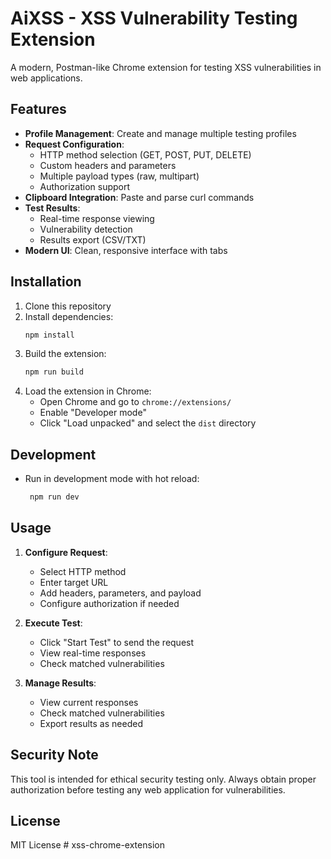 # AiXSS - XSS Vulnerability Testing Extension

A modern, Postman-like Chrome extension for testing XSS vulnerabilities in web applications.

## Features

- **Profile Management**: Create and manage multiple testing profiles
- **Request Configuration**:
  - HTTP method selection (GET, POST, PUT, DELETE)
  - Custom headers and parameters
  - Multiple payload types (raw, multipart)
  - Authorization support
- **Clipboard Integration**: Paste and parse curl commands
- **Test Results**:
  - Real-time response viewing
  - Vulnerability detection
  - Results export (CSV/TXT)
- **Modern UI**: Clean, responsive interface with tabs

## Installation

1. Clone this repository
2. Install dependencies:
   ```bash
   npm install
   ```
3. Build the extension:
   ```bash
   npm run build
   ```
4. Load the extension in Chrome:
   - Open Chrome and go to `chrome://extensions/`
   - Enable "Developer mode"
   - Click "Load unpacked" and select the `dist` directory

## Development

- Run in development mode with hot reload:
  ```bash
   npm run dev
   ```

## Usage

1. **Configure Request**:
   - Select HTTP method
   - Enter target URL
   - Add headers, parameters, and payload
   - Configure authorization if needed

2. **Execute Test**:
   - Click "Start Test" to send the request
   - View real-time responses
   - Check matched vulnerabilities

3. **Manage Results**:
   - View current responses
   - Check matched vulnerabilities
   - Export results as needed

## Security Note

This tool is intended for ethical security testing only. Always obtain proper authorization before testing any web application for vulnerabilities.

## License

MIT License
#   x s s - c h r o m e - e x t e n s i o n  
 